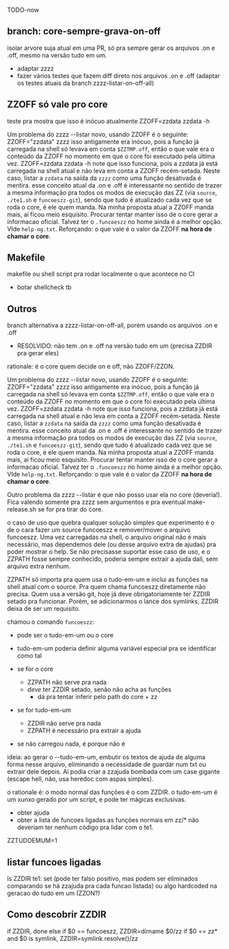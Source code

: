 TODO-now

## branch: core-sempre-grava-on-off

isolar arvore suja atual em uma PR, só pra sempre gerar os arquivos .on e .off, mesmo na versão tudo em um.
- adaptar zzzz
- fazer vários testes que fazem diff direto nos arquivos .on e .off
  (adaptar os testes atuais da branch zzzz-listar-on-off-all)

## ZZOFF só vale pro core

teste pra mostra que isso é inócuo atualmente
    ZZOFF=zzdata zzdata -h

Um problema do zzzz --listar novo, usando ZZOFF é o seguinte:
    ZZOFF="zzdata" zzzz
isso antigamente era inócuo, pois a função já carregada na shell só levava em conta  `$ZZTMP.off`, então o que vale era o conteúdo da ZZOFF no momento em que o core foi executado pela última vez.
    ZZOFF=zzdata zzdata -h
note que isso funciona, pois a zzdata já está carregada na shell atual e não leva em conta a ZZOFF recém-setada. Neste caso, listar a `zzdata` na saída da `zzzz` como uma função desativada é mentira.
esse conceito atual da .on e .off é interessante no sentido de trazer a mesma informação pra todos os modos de execução das ZZ (via `source`, `./te1.sh` e `funcoeszz-git`), sendo que tudo é atualizado cada vez que se roda o core, é ele quem manda. Na minha proposta atual a ZZOFF manda mais, aí ficou meio esquisito. Procurar tentar manter isso de o core gerar a informacao oficial. Talvez ter o `.funcoeszz` no home ainda é a melhor opção. VIde `help-ng.txt`. Reforçando: o que vale é o valor da ZZOFF **na hora de chamar o core**.

## Makefile

makefile ou shell script pra rodar localmente o que acontece no CI
- botar shellcheck tb

## Outros

branch alternativa a zzzz-listar-on-off-all, porém usando os arquivos .on e .off
- RESOLVIDO: não tem .on e .off na versão tudo em um (precisa ZZDIR pra gerar eles)

rationale: é o core quem decide on e off, não ZZOFF/ZZON.

Um problema do zzzz --listar novo, usando ZZOFF é o seguinte:
    ZZOFF="zzdata" zzzz
isso antigamente era inócuo, pois a função já carregada na shell só levava em conta  `$ZZTMP.off`, então o que vale era o conteúdo da ZZOFF no momento em que o core foi executado pela última vez.
    ZZOFF=zzdata zzdata -h
note que isso funciona, pois a zzdata já está carregada na shell atual e não leva em conta a ZZOFF recém-setada. Neste caso, listar a `zzdata` na saída da `zzzz` como uma função desativada é mentira.
esse conceito atual da .on e .off é interessante no sentido de trazer a mesma informação pra todos os modos de execução das ZZ (via `source`, `./te1.sh` e `funcoeszz-git`), sendo que tudo é atualizado cada vez que se roda o core, é ele quem manda. Na minha proposta atual a ZZOFF manda mais, aí ficou meio esquisito. Procurar tentar manter isso de o core gerar a informacao oficial. Talvez ter o `.funcoeszz` no home ainda é a melhor opção. VIde `help-ng.txt`. Reforçando: o que vale é o valor da ZZOFF **na hora de chamar o core**.

Outro problema da zzzz --listar é que não posso usar ela no core (deveria!). Fica valendo somente pra zzzz sem argumentos e pra eventual make-release.sh se for pra tirar do core.




o caso de uso que quebra qualquer solução simples que experimento é o de o cara fazer um source funcoeszz e remover/mover o arquivo funcoeszz. Uma vez carregadas na shell, o arquivo original não é mais necessário, mas dependemos dele (ou desse arquivo extra de ajudas) pra poder mostrar o help. Se não precisasse suportar esse caso de uso, e o ZZPATH fosse sempre conhecido, poderia sempre extrair a ajuda dali, sem arquivo extra nenhum.

ZZPATH só importa pra quem usa o tudo-em-um e inclui as funções na shell atual com o source. Pra quem chama funcoeszz diretamente não precisa. Quem usa a versão git, hoje já deve obrigatoriamente ter ZZDIR setado pra funcionar. Porém, se adicionarmos o lance dos symlinks, ZZDIR deixa de ser um requisito.



chamou o comando `funcoeszz`:
- pode ser o tudo-em-um ou o core
- tudo-em-um poderia definir alguma variável especial pra se identificar como tal

- se for o core
  - ZZPATH não serve pra nada
  - *deve* ter ZZDIR setado, senão não acha as funções
    - dá pra tentar inferir pelo path do core + zz
- se for tudo-em-um
  - ZZDIR não serve pra nada
  - ZZPATH é necessário pra extrair a ajuda


- se não carregou nada, é porque não é


ideia: ao gerar o --tudo-em-um, embutir os textos de ajuda de alguma forma nesse arquivo, eliminando a necessidade de guardar num txt ou extrair dele depois. Aí podia criar a zzajuda bombada com um case gigante (escape hell, não, usa heredoc com aspas simples).

o rationale é: o modo normal das funções é o com ZZDIR. o tudo-em-um é um xunxo gerado por um script, e pode ter mágicas exclusivas.
- obter ajuda
- obter a lista de funcoes ligadas
as funções normais em zz/* não deveriam ter nenhum código pra lidar com o te1.

ZZTUDOEMUM=1

## listar funcoes ligadas

ls ZZDIR
te1: set (pode ter falso positivo, mas podem ser eliminados comparando se há zzajuda pra cada funcao listada) ou algo hardcoded na geracao do tudo em um (ZZON?)

## Como descobrir ZZDIR

if ZZDIR, done
else if $0 == funcoeszz, ZZDIR=dirname $0/zz
if $0 == zz* and $0 is symlink, ZZDIR=symlink.resolve()/zz
